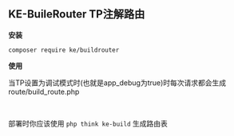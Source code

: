 ## KE-BuileRouter TP注解路由

**安装**

`
composer require ke/buildrouter
`

**使用**

当TP设置为调试模式时(也就是app_debug为true)时每次请求都会生成route/build_route.php

<br/>

部署时你应该使用
`php think ke-build`
生成路由表


